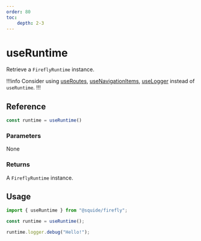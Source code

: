 ```yaml
---
order: 80
toc:
    depth: 2-3
---
```


# useRuntime

Retrieve a `FireflyRuntime` instance.

!!!info
Consider using [useRoutes](./useRoutes.md), [useNavigationItems](./useNavigationItems.md), [useLogger](./useLogger.md) instead of `useRuntime`.
!!!

## Reference

```ts
const runtime = useRuntime()
```

### Parameters

None

### Returns

A `FireflyRuntime` instance.

## Usage

```ts
import { useRuntime } from "@squide/firefly";

const runtime = useRuntime();

runtime.logger.debug("Hello!");
```
